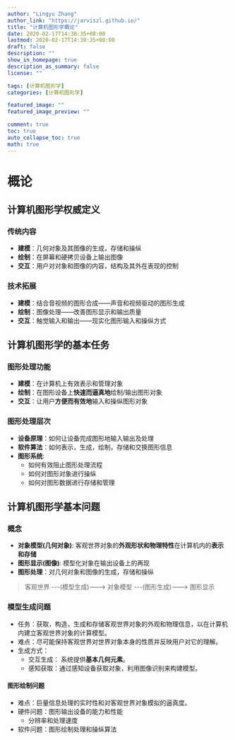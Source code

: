 ```yaml
---
author: "Lingyu Zhang"
author_link: "https://jarviszl.github.io/"
title: "计算机图形学概论"
date: 2020-02-17T14:38:35+08:00
lastmod: 2020-02-17T14:38:35+08:00
draft: false
description: ""
show_in_homepage: true
description_as_summary: false
license: ""

tags: [计算机图形学]
categories: [计算机图形学]

featured_image: ""
featured_image_preview: ""

comment: true
toc: true
auto_collapse_toc: true
math: true
---
```


# 概论

<!--more-->

## 计算机图形学权威定义

### 传统内容

- **建模**：几何对象及其图像的生成，存储和操纵
- **绘制**：在屏幕和硬拷贝设备上输出图像
- **交互**：用户对对象和图像的内容，结构及其外在表现的控制

### 技术拓展

- **建模**：结合音视频的图形合成——声音和视频驱动的图形生成
- **绘制**：图像处理——改善图形显示和输出质量
- **交互**：触觉输入和输出——现实化图形输入和操纵方式

## 计算机图形学的基本任务

### 图形处理功能

- **建模**：在计算机上有效表示和管理对象
- **绘制**：在图形设备上**快速而逼真地**绘制/输出图形对象
- **交互**：让用户**方便而有效地**输入和操纵图形对象

### 图形处理层次

- **设备原理**：如何让设备完成图形地输入输出及处理
- **软件算法**：如何表示，生成，绘制，存储和交换图形信息
- **图形系统**:
  - 如何有效阻止图形处理流程
  - 如何对图形对象进行操纵
  - 如何对图形数据进行存储和管理

## 计算机图形学基本问题

### 概念

- **对象模型(几何对象)**: 客观世界对象的**外观形状和物理特性**在计算机内的**表示和存储**
- **图形显示(图像)**: 模型化对象在输出设备上的再现
- **图形处理**：对几何对象和图像的生成，存储和操纵

> 客观世界 ---(模型生成)---> 对象模型 ---(图形生成)---> 图形显示 

### 模型生成问题

- 任务：获取，构造，生成和存储客观世界对象的外观和物理信息，以在计算机内建立客观世界对象的计算模型。
- 难点：尽可能保持客观世界对世界对象本身的性质并反映用户对它的理解。
- 生成方式：
  - 交互生成： 系统提供**基本几何元素**。
  - 感知获取：通过感知设备获取对象，利用图像识别来构建模型。

#### 图形绘制问题

- 难点：巨量信息处理的实时性和对客观世界对象模拟的逼真度。
- 硬件问题：图形输出设备的能力和性能
  - 分辨率和处理速度
- 软件问题：图形绘制处理和操纵算法